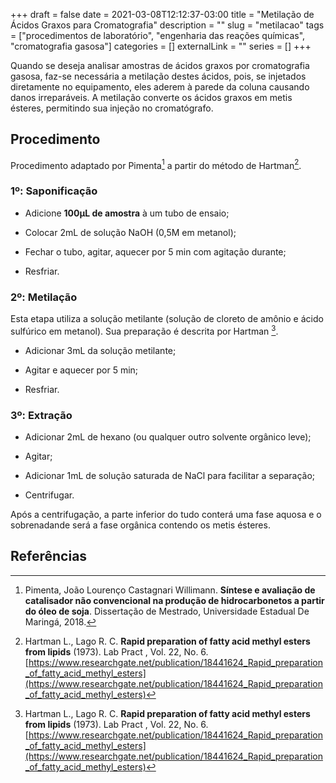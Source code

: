 +++ 
draft = false
date = 2021-03-08T12:12:37-03:00
title = "Metilação de Ácidos Graxos para Cromatografia"
description = ""
slug = "metilacao" 
tags = ["procedimentos de laboratório", "engenharia das reações químicas", "cromatografia gasosa"]
categories = []
externalLink = ""
series = []
+++

Quando se deseja analisar amostras de ácidos graxos por cromatografia gasosa, faz-se necessária a metilação destes ácidos, pois, se injetados diretamente no equipamento, eles aderem à parede da coluna causando danos irreparáveis. A metilação converte os ácidos graxos em metis ésteres, permitindo sua injeção no cromatógrafo.

## Procedimento

Procedimento adaptado por Pimenta[^fn1] a partir do método de Hartman[^fn].

### 1º: Saponificação

+ Adicione **100µL de amostra** à um tubo de ensaio;

+ Colocar 2mL de solução NaOH (0,5M em metanol);

+ Fechar o tubo, agitar, aquecer por 5 min com agitação durante;

+ Resfriar.

### 2º: Metilação

Esta etapa utiliza a solução metilante (solução de cloreto de amônio e ácido sulfúrico em metanol). Sua preparação é descrita por Hartman [^fn].

+ Adicionar 3mL da solução metilante;

+ Agitar e aquecer por 5 min;

+ Resfriar.

### 3º: Extração

+ Adicionar 2mL de hexano (ou qualquer outro solvente orgânico leve);

+ Agitar;

+ Adicionar 1mL de solução saturada de NaCl para facilitar a separação;

+ Centrifugar.

Após a centrifugação, a parte inferior do tudo conterá uma fase aquosa e o sobrenadande será a fase orgânica contendo os metis ésteres.

## Referências

[^fn]: Hartman L., Lago R. C. **Rapid preparation of fatty acid methyl esters from lipids** (1973). Lab Pract  , Vol. 22, No. 6. [https://www.researchgate.net/publication/18441624_Rapid_preparation_of_fatty_acid_methyl_esters](https://www.researchgate.net/publication/18441624_Rapid_preparation_of_fatty_acid_methyl_esters)

[^fn1]: Pimenta, João Lourenço Castagnari Willimann. **Síntese e avaliação de catalisador não convencional na produção de hidrocarbonetos a partir do óleo de soja**. Dissertação de Mestrado, Universidade Estadual De Maringá, 2018.
